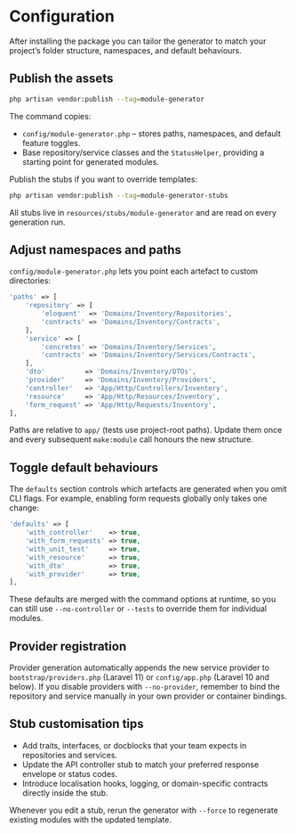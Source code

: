 # Configuration

After installing the package you can tailor the generator to match your project’s folder structure, namespaces, and default behaviours.

## Publish the assets

```bash
php artisan vendor:publish --tag=module-generator
```

The command copies:

- `config/module-generator.php` – stores paths, namespaces, and default feature toggles.
- Base repository/service classes and the `StatusHelper`, providing a starting point for generated modules.

Publish the stubs if you want to override templates:

```bash
php artisan vendor:publish --tag=module-generator-stubs
```

All stubs live in `resources/stubs/module-generator` and are read on every generation run.

## Adjust namespaces and paths

`config/module-generator.php` lets you point each artefact to custom directories:

```php
'paths' => [
    'repository' => [
        'eloquent'  => 'Domains/Inventory/Repositories',
        'contracts' => 'Domains/Inventory/Contracts',
    ],
    'service' => [
        'concretes' => 'Domains/Inventory/Services',
        'contracts' => 'Domains/Inventory/Services/Contracts',
    ],
    'dto'          => 'Domains/Inventory/DTOs',
    'provider'     => 'Domains/Inventory/Providers',
    'controller'   => 'App/Http/Controllers/Inventory',
    'resource'     => 'App/Http/Resources/Inventory',
    'form_request' => 'App/Http/Requests/Inventory',
],
```

Paths are relative to `app/` (tests use project-root paths). Update them once and every subsequent `make:module` call honours the new structure.

## Toggle default behaviours

The `defaults` section controls which artefacts are generated when you omit CLI flags. For example, enabling form requests globally only takes one change:

```php
'defaults' => [
    'with_controller'    => true,
    'with_form_requests' => true,
    'with_unit_test'     => true,
    'with_resource'      => true,
    'with_dto'           => true,
    'with_provider'      => true,
],
```

These defaults are merged with the command options at runtime, so you can still use `--no-controller` or `--tests` to override them for individual modules.

## Provider registration

Provider generation automatically appends the new service provider to `bootstrap/providers.php` (Laravel 11) or `config/app.php` (Laravel 10 and below). If you disable providers with `--no-provider`, remember to bind the repository and service manually in your own provider or container bindings.

## Stub customisation tips

- Add traits, interfaces, or docblocks that your team expects in repositories and services.
- Update the API controller stub to match your preferred response envelope or status codes.
- Introduce localisation hooks, logging, or domain-specific contracts directly inside the stub.

Whenever you edit a stub, rerun the generator with `--force` to regenerate existing modules with the updated template.
